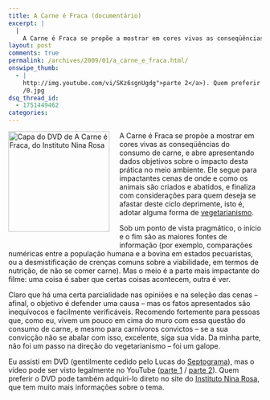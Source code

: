 ```yaml
---
title: A Carne é Fraca (documentário)
excerpt: |
  |
    A Carne é Fraca se propõe a mostrar em cores vivas as conseqüências do consumo de carne, e abre apresentando dados objetivos sobre o impacto desta prática no meio ambiente. Ele segue para impactantes cenas de onde e como os...
layout: post
comments: true
permalink: /archives/2009/01/a_carne_e_fraca.html/
onswipe_thumb:
  - |
    http://img.youtube.com/vi/SKz6sgnUgdg">parte 2</a>). Quem preferir o DVD pode também adquiri-lo direto no site do <a href="http://www.institutoninarosa.org.br/">Instituto Nina Rosa</a>, que tem muito mais informações sobre o tema.</p>
    /0.jpg
dsq_thread_id:
  - 1751449462
categories:
---
```

<form mt:asset-id="95" class="mt-enclosure mt-enclosure-image">
  <img title="Capa do DVD de A Carne é Fraca, do Instituto Nina Rosa" src="//chester.me/archives/img/mt/2009/01/01/acarneefraca.jpg" width="201" height="200" class="mt-image-left" style="float: left; margin: 0 20px 20px 0;" /></form<a href="http://pt.wikipedia.org/wiki/A_Carne_%C3%A9_Fraca">A Carne é Fraca</a> se propõe a mostrar em cores vivas as conseqüências do consumo de carne, e abre apresentando dados objetivos sobre o impacto desta prática no meio ambiente. Ele segue para impactantes cenas de onde e como os animais são criados e abatidos, e finaliza com considerações para quem deseja se afastar deste ciclo deprimente, isto é, adotar alguma forma de <a href="http://pt.wikipedia.org/wiki/Vegetarianismo">vegetarianismo</a>.</p> <p>
    Sob um ponto de vista pragmático, o início e o fim são as maiores fontes de informação (por exemplo, comparações numéricas entre a população humana e a bovina em estados pecuaristas, ou a desmistificação de crenças comuns sobre a viabilidade, em termos de nutrição, de não se comer carne). Mas o meio é a parte mais impactante do filme: uma coisa é saber que certas coisas acontecem, outra é ver.
  </p>

  <p>
    Claro que há uma certa parcialidade nas opiniões e na seleção das cenas &#8211; afinal, o objetivo é defender uma causa &#8211; mas os fatos apresentados são inequívocos e facilmente verificáveis. Recomendo fortemente para pessoas que, como eu, vivem um pouco em cima do muro com essa questão do consumo de carne, e mesmo para carnívoros convictos &#8211; se a sua convicção não se abalar com isso, excelente, siga sua vida. Da minha parte, não foi um passo na direção do vegetarianismo &#8211; foi um galope.
  </p>

  <p>
    Eu assisti em DVD (gentilmente cedido pelo Lucas do <a href="http://www.septograma.com.br/">Septograma</a>), mas o vídeo pode ser visto legalmente no YouTube (<a href="http://br.youtube.com/watch?v=EghRqeZA-TU">parte 1</a> / <a href="http://br.youtube.com/watch?v=SKz6sgnUgdg">parte 2</a>). Quem preferir o DVD pode também adquiri-lo direto no site do <a href="http://www.institutoninarosa.org.br/">Instituto Nina Rosa</a>, que tem muito mais informações sobre o tema.
  </p>
